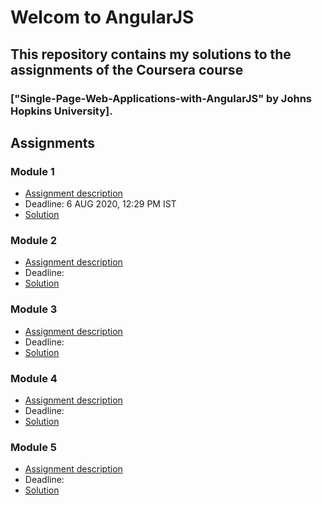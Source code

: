 # Welcom to AngularJS


## This repository contains my solutions to the assignments of the Coursera course
### ["Single-Page-Web-Applications-with-AngularJS" by Johns Hopkins University].

## Assignments


### Module 1
* [Assignment description](./Descriptions/assignment1/Assignment-1.md)
* Deadline: 6 AUG 2020, 12:29 PM IST
* [Solution](https://shubhamkatheria11.github.io/Single-Page-Web-Applications-with-AngularJS/mod1_solution/)

### Module 2
* [Assignment description](./Descriptions/assignment2/Assignment-2.md)
* Deadline: 
* [Solution](https://shubhamkatheria11.github.io/Single-Page-Web-Applications-with-AngularJS/mod2_solution/)

### Module 3
* [Assignment description](./Descriptions/assignment3/Assignment-3.md)
* Deadline: 
* [Solution](https://shubhamkatheria11.github.io/Single-Page-Web-Applications-with-AngularJS/mod3_solution/)

### Module 4
* [Assignment description](./Descriptions/assignment4/Assignment-4.md)
* Deadline: 
* [Solution](https://shubhamkatheria11.github.io/Single-Page-Web-Applications-with-AngularJS/mod4_solution/)

### Module 5
* [Assignment description](./Descriptions/assignment5/Assignment-5.md)
* Deadline: 
* [Solution](https://shubhamkatheria11.github.io/Single-Page-Web-Applications-with-AngularJS/mod5_solution/)
